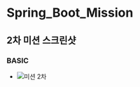 # Spring_Boot_Mission

## 2차 미션 스크린샷
### BASIC
- ![미션 2차](https://user-images.githubusercontent.com/95972157/154969752-80d552ab-f7a5-42e9-a01b-6681bd21422f.png)
